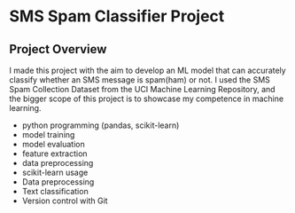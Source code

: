 # SMS Spam Classifier Project

## Project Overview
I made this project with the aim to develop an ML model that can accurately classify whether an SMS message is spam(ham) or not. I used the SMS Spam Collection Dataset from the UCI Machine Learning Repository, 
and the bigger scope of this project is to showcase my competence in machine learning.

- python programming (pandas, scikit-learn)
- model training
- model evaluation
- feature extraction
- data preprocessing
- scikit-learn usage
- Data preprocessing
- Text classification
- Version control with Git
